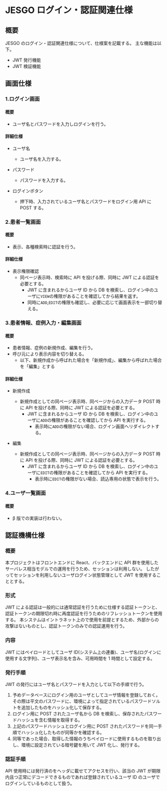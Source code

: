 # JESGO ログイン・認証関連仕様

## 概要

JESGO のログイン・認証関連仕様について、仕様案を記載する。
主な機能は以下。

- JWT 発行機能
- JWT 検証機能

## 画面仕様

### 1.ログイン画面

#### 概要

- ユーザ名とパスワードを入力しログインを行う。

#### 詳細仕様

- ユーザ名

  - ユーザ名を入力する。

- パスワード

  - パスワードを入力する。

- ログインボタン
  - 押下時、入力されているユーザ名とパスワードをログイン用 API に POST する。

### 2.患者一覧画面

#### 概要

- 表示、各種検索時に認証を行う。

#### 詳細仕様

- 表示権限確認
  - 同ページ表示時、検索時に API を投げる際、同時に JWT による認証を必要とする。
    - JWT に含まれるからユーザ ID から DB を検索し、ログイン中のユーザに`VIEW`の権限があることを確認してから結果を返す。
    - 同時に`ADD`,`EDIT`の権限も確認し、必要に応じて画面表示を一部切り替える。

### 3.患者情報、症例入力・編集画面

#### 概要

- 患者情報、症例の新規作成、編集を行う。
- 呼び元により表示内容を切り替える。
  - 以下、新規作成から呼ばれた場合を「新規作成」、編集から呼ばれた場合を「編集」とする

#### 詳細仕様

- 新規作成

  - 新規作成としての同ページ表示時、同ページからの入力データ POST 時に API を投げる際、同時に JWT による認証を必要とする。
    - JWT に含まれるからユーザ ID から DB を検索し、ログイン中のユーザに`ADD`の権限があることを確認してから API を実行する。
      - 表示時に`ADD`の権限がない場合、ログイン画面へリダイレクトする。

- 編集
  - 新規作成としての同ページ表示時、同ページからの入力データ POST 時に API を投げる際、同時に JWT による認証を必要とする。
    - JWT に含まれるからユーザ ID から DB を検索し、ログイン中のユーザに`EDIT`の権限があることを確認してから API を実行する。
      - 表示時に`EDIT`の権限がない場合、読込専用の状態で表示を行う。

### 4.ユーザ一覧画面

#### 概要

- β 版での実装は行わない。

## 認証機構仕様

### 概要

本プロジェクトはフロントエンドに React、バックエンドに API 群を使用したサーバレス相当モデルでの運用を行うため、セッションは利用しない。
したがってセッションを利用しないユーザログイン状態管理として JWT を使用することとする。

### 形式

JWT による認証は一般的には通常認証を行うために仕様する認証トークンと、認証トークンの期限切れ時に再度認証を行うためのリフレッシュトークンを使用する。
本システムはイントラネット上ので使用を前提とするため、外部からの攻撃はないものとし、認証トークンのみでの認証運用を行う。

### 内容

JWT にはペイロードとしてユーザ ID(システム上の連番)、ユーザ名(ログインに使用する文字列)、ユーザ表示名を含み、可用時間を 1 時間として設定する。

### 発行手順

JWT の発行にはユーザ名とパスワードを入力として以下の手順で行う。

1. 予めデータベースにログイン用のユーザとしてユーザ情報を登録しておく。その際は平文のパスワードに、環境によって指定されているパスワードソルトを追加したものをハッシュ化して保存する。
1. ログイン用に POST されたユーザ名から DB を検索し、保存されたパスワードハッシュを含む情報を取得する。
1. 上記のパスワードハッシュとログイン用に POST されたパスワードを同一手順でハッシュ化したものが同等かを確認する。
1. 同等であった場合、取得した情報のうちペイロードに使用するものを取り出し、環境に設定されている暗号鍵を用いて JWT 化し、発行する。

### 認証手順

API 使用時には発行済のをヘッダに載せてアクセスを行い、該当の JWT が期限内且つ正常にデコードできるものであれば登録されているユーザ ID のユーザでログインしているものとして扱う。
